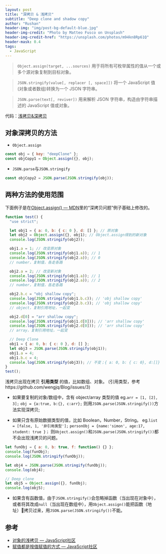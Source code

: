 ```yaml
---
layout: post
title: "深拷贝 & 浅拷贝"
subtitle: "Deep clone and shadow copy"
author: "Rushan"
header-img: "img/post-bg-default-blue.jpg"
header-img-credit: "Photo by Matteo Fusco on Unsplash"
header-img-credit-href: "https://unsplash.com/photos/m94kn8Rp61Q"
header-mask: 0.4
tags:
  - JavaScript
---
```


> `Object.assign(target, ...sources)` 用于将所有可枚举属性的值从一个或多个源对象复制到目标对象。

> `JSON.stringify(value[, replacer [, space]])` 将一个 JavaScript 值(对象或者数组)转换为一个 JSON 字符串。

> `JSON.parse(text[, reviver])` 用来解析 JSON 字符串，构造由字符串描述的 JavaScript 值或对象。

代码：[浅拷贝&深拷贝](https://jsbin.com/rimapoqute/edit?js,console)

## 对象深拷贝的方法

- `Object.assign`

```js
const obj = { key: "deepClone" };
const objCopy1 = Object.assign({}, obj);
```

- `JSON.parse`与`JSON.stringify`

```js
const objCopy2 = JSON.parse(JSON.stringify(obj));
```

## 两种方法的使用范围

下面例子是在[Object.assign() — MDN](https://developer.mozilla.org/zh-CN/docs/Web/JavaScript/Reference/Global_Objects/Object/assign)里的“深拷贝问题”例子基础上修改的。

```js
function test() {
  "use strict";

  let obj1 = { a: 0, b: { c: 0 }, d: [] }; // 原对象
  let obj2 = Object.assign({}, obj1); // Object.assign得到的新对象
  console.log(JSON.stringify(obj2));

  obj1.a = 1; // 改变原对象
  console.log(JSON.stringify(obj1.a)); // 1
  console.log(JSON.stringify(obj2.a)); // 0
  // number，复制值，各走各路

  obj2.a = 2; // 改变新对象
  console.log(JSON.stringify(obj1.a)); // 1
  console.log(JSON.stringify(obj2.a)); // 2
  // number，复制值，各走各路

  obj2.b.c = "obj shallow copy";
  console.log(JSON.stringify(obj1.b.c)); // 'obj shallow copy'
  console.log(JSON.stringify(obj2.b.c)); // 'obj shallow copy'
  // object，复制引用地址，一起变

  obj2.d[0] = "arr shallow copy";
  console.log(JSON.stringify(obj1.d[0])); // 'arr shallow copy'
  console.log(JSON.stringify(obj2.d[0])); // 'arr shallow copy'
  // array，复制引用地址，一起变

  // Deep Clone
  obj1 = { a: 0, b: { c: 0 }, d: [] };
  let obj3 = JSON.parse(JSON.stringify(obj1));
  obj1.a = 4;
  obj1.b.c = 4;
  console.log(JSON.stringify(obj3)); // 不变；{ a: 0, b: { c: 0}, d:[]}
}
test();
```

浅拷贝出现在拷贝 **引用类型** 的值，比如数组、对象。
(引用类型，参考https://github.com/wengjq/Blog/issues/3)

- 如果要复制的对象/数组中，含有 object/array 类型的值
  eg.`arr = [1, [2], 3];` `obj = {a:true, b:{}, c:arr};`
  则用`JSON.parse(JSON.stringify())`方法实现深拷贝;

- 如果只含有原始数据类型的值，比如 Boolean，Number，String。
  eg.`list = [false, 1, '非引用类型'];` `personObj = {name:'simon', age:17, student: true }；`
  则`Object.assign()`和`JSON.parse(JSON.stringify())`都不会出现浅拷贝的问题。

```js
let funObj = { a: 0, b: true, f: function() {} };
console.log(funObj);
console.log(JSON.stringify(funObj));

let obj4 = JSON.parse(JSON.stringify(funObj));
console.log(obj4);

// Deep clone
let obj5 = Object.assign({}, funObj);
console.log(obj5);
```

- 如果含有函数值，由于`JSON.stringify()`会忽略掉函数（当出现在对象中），或者将其改成`null`（当出现在数组中），用`Object.assign()`能把函数（地址）拷贝过来，用`JSON.parse(JSON.stringify())`不能。

## 参考

- [对象的浅拷贝 — JavaScript社区](https://xugaoyang.com/post/1VA0Yd9DYe)
- [赋值都是按值赋值的方式 — JavaScript社区](https://xugaoyang.com/post/nFZFcCGuYi)